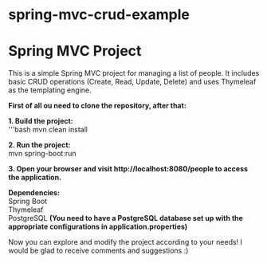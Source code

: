 #  spring-mvc-crud-example

#  Spring MVC Project

This is a simple Spring MVC project for managing a list of people. It includes basic CRUD operations (Create, Read, Update, Delete) and uses Thymeleaf as the templating engine.

**First of all ou need to clone the repository, after that:**

**1. Build the project:**  
   '''bash
   mvn clean install  

**2. Run the project:**  
  mvn spring-boot:run  

**3. Open your browser and visit http://localhost:8080/people to access the application.**  


**Dependencies:**  
Spring Boot  
Thymeleaf  
PostgreSQL **(You need to have a PostgreSQL database set up with the appropriate configurations in application.properties)**  

Now you can explore and modify the project according to your needs! I would be glad to receive comments and suggestions :)

